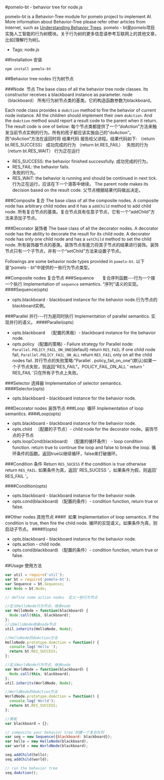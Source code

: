 #pomelo-bt - behavior tree for node.js

pomelo-bt is a Behavior-Tree module for pomelo project to implement AI. More information about Behavior-Tree please refer other articles from Internet, such as [Understanding Behavior Trees](http://aigamedev.com/open/article/bt-overview/).
pomelo - bt是pomelo项目实施人工智能的行为树模块。关于行为树的更多信息请参考互联网上的其他文章，比如[理解行为树]。

+ Tags: node.js

##Installation 安装
```
npm install pomelo-bt
```

##Behavior tree nodes 行为树节点

###Node  节点
The base class of all the behavior tree node classes. Its constructor receives a blackboard instance as parameter.
node（blackboard）
所有行为树节点类的基类。它的构造函数参数为blackboard。

Each node class provides a `doAction` method to fire the behavior of current node instance. All the children should implement their own `doAction`. And the `doAction` method sould report a result code to the parent when it return. The result code is one of below:
每个节点类都提供了一个“doAction”方法来触发当前节点实例的行为。所有的孩子都应该实施自己的“doAction”。而“doAction”方法在返回时将  结果代码  报告给父进程。结果代码如下:
（return bt.RES_SUCCESS） 成功完成的行为
（return bt.RES_FAIL）    失败的行为
（return bt.RES_WAIT）    行为正在运行

+ RES_SUCCESS: the behavior finished successfully. 
            成功完成的行为。
+ RES_FAIL: the behavior fails.  
            失败的行为。
+ RES_WAIT: the behavior is running and should be continued in next tick. 
            行为正在运行，应该在下一个滴答中继续。
The parent node makes its decision based on the result code.
            父节点根据结果代码做出决定。

###Composite 复合
The base class of all the composite nodes. A composite node has arbitrary child nodes and it has a `addChild` method to add child node.
  所有复合节点的基类。复合节点具有任意子节点，它有一个“addChild”方法来添加子节点。

###Decorator 装饰者
The base class of all the decorator nodes. A decorator node has the ability to decorate the result for its child node. A decorator node has only one child node and has a `setChild` method to set the child node.
所有装饰器节点的基类。装饰节点有能力将其子节点的结果进行装饰。装饰节点只有一个子节点，并有一个“setChild”方法来设置子节点。

Followings are some behavior node types provided in `pomelo-bt`.
以下是“pomelo - bt”中提供的一些行为节点类型。

##Composite nodes  复合节点
###Sequence        复合序列函数---行为一个接一个执行
Implementation of `sequence` semantics. “序列”语义的实现。
####Sequence(opts)
+ opts.blackboard - blackboard instance for the behavior node.行为节点的blackboard实例。

###Parallel  并行---行为是同时执行
Implementation of parallel semantics. 实现并行的语义。
####Parallel(opts)
+ opts.blackboard   （配置的黑板）- blackboard instance for the behavior node.
+ opts.policy        (配置的策略) - Failure strategy for Parallel node: `Parallel.POLICY_FAIL_ON_ONE`(default) return `RES_FAIL` if one child node fail, `Parallel.POLICY_FAIL_ON_ALL` return `RES_FAIL` only on all the child nodes fail.
  并行节点的失败策略:“Parallel . policy_fail_on_one”(默认)如果一个子节点失败，则返回“RES_FAIL”。POLICY_FAIL_ON_ALL ' return ' RES_FAIL '只在所有子节点上失败。

###Selector   选择器
Implementation of selector semantics.
####Selector(opts)
+ opts.blackboard - blackboard instance for the behavior node.

###Decorator nodes   装饰节点
###Loop  循环
Implementation of loop semantics.
####Loop(opts)
+ opts.blackboard - blackboard instance for the behavior node.
+ opts.child   （配置的子节点）- child node for the decorator node。装饰节点的子节点
+ opts.loopCond(blackboard)   （配置的循环条件） - loop condition function. return true to continue the loop and false to break the loop.
          循环条件的函数。返回true以继续循环，false来打破循环。

###Condition  条件
Return `RES_SUCESS` if the condition is true otherwise return `RES_FAIL`.
如果条件为真，返回' RES_SUCESS '，如果条件为假，则返回' RES_FAIL '。

####Condition(opts)
+ opts.blackboard - blackboard instance for the behavior node.
+ opts.cond(blackboard) （配置的条件）- condition function, return true or false.

##Other nodes 其他节点
###If  如果
Implementation of loop semantics. If the condition is true, then fire the child node.
   循环的实现语义。如果条件为真，则启动子节点。
####If(opts)
+ opts.blackboard - blackboard instance for the behavior node.
+ opts.action - child node.
+ opts.cond(blackboard) （配置的条件）- condition function, return true or false.

##Usage 使用方法
``` javascript
var util = require('util');
var bt = require('pomelo-bt');
var Sequence = bt.Sequence;
var Node = bt.Node;

// define some action nodes  定义一些行为节点

//定义HelloNode行为节点，继承node
var HelloNode = function(blackboard) {
  Node.call(this, blackboard);
};
//让HelloNode继承node节点
util.inherits(HelloNode, Node);

//HelloNode的doAction方法
HelloNode.prototype.doAction = function() {
  console.log('Hello ');
  return bt.RES_SUCCESS;
};

//定义WorldNode行为节点，继承node
var WorldNode = function(blackboard) {
  Node.call(this, blackboard);
};
util.inherits(WorldNode, Node);

//WorldNode的doAction方法
WorldNode.prototype.doAction = function() {
  console.log('World');
  return bt.RES_SUCCESS;
};

//黑板
var blackboard = {};

// composite your behavior tree 创建一个复合队列
var seq = new Sequence({blackboard: blackboard});
var hello = new HelloNode(blackboard);
var world = new WorldNode(blackboard);

seq.addChild(hello);
seq.addChild(world);

// run the behavior tree
seq.doAction();
```
